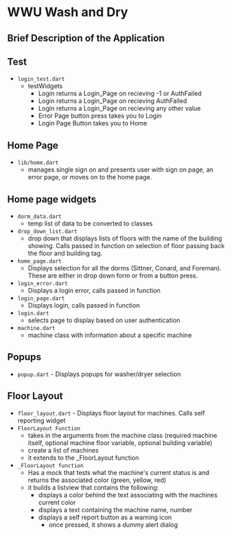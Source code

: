 # WWU Wash and Dry

## Brief Description of the Application


## Test
* `login_test.dart ` 
    - testWidgets
        - Login returns a Login_Page on recieving -1 or AuthFailed
        - Login returns a Login_Page on recieving AuthFailed
        - Login returns a Login_Page on recieving any other value
        - Error Page button press takes you to Login
        - Login Page Button takes you to Home
## Home Page
* `lib/home.dart` 
    - manages single sign on and presents user with sign on page, an error page, or moves on to the home page.
## Home page widgets
* `dorm_data.dart` 
    - temp list of data to be converted to classes
* `drop_down_list.dart` 
    - drop down that displays lists of floors with the name of the building showing. Calls passed in function on selection of floor passing back the floor and building tag.
* `home_page.dart`
    - Displays selection for all the dorms (Sittner, Conard, and Foreman). These are either in drop down form or from a button press.
* `login_error.dart`
    - Displays a login error, calls passed in function
* `login_page.dart`
    - Displays login, calls passed in function
* `login.dart`
    - selects page to display based on user authentication 
* `machine.dart`
    - machine class with information about a specific machine
## Popups
* `popup.dart` - Displays popups for washer/dryer selection
## Floor Layout
* `floor_layout.dart` - Displays floor layout for machines. Calls self reporting widget
* `FloorLayout Function`
    - takes in the arguments from the machine class (required machine itself, optional machine floor variable, optional building variable)
    - create a list of machines
    - it extends to the _FloorLayout function
* `_FloorLayout function`
    - Has a mock that tests what the machine's current status is and returns the associated color (green, yellow, red)
    - it builds a listview that contains the following:
        - displays a color behind the text associating with the machines current color
        - displays a text containing the machine name, number
        - displays a self report button as a warning icon
            - once pressed, it shows a dummy alert dialog

